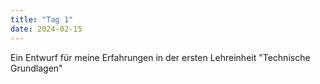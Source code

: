 ```yaml
---
title: "Tag 1"
date: 2024-02-15
---
```


Ein Entwurf für meine Erfahrungen in der ersten Lehreinheit "Technische Grundlagen"
